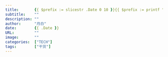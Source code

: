 ```yaml
---
title:       {{ $prefix := slicestr .Date 0 10 }}{{ $prefix := printf "%s%s" $prefix "-" }}{{ $title := replace .Name $prefix "" }}{{ $title := replace $title "_" " " | title }}"{{ $title | title }}"
subtitle:    ""
description: ""
author:      "月白"
date:        {{ .Date }}
URL:         ""
image:       ""
categories:  ["TECH"]
tags:        ["干货"]
---
```


